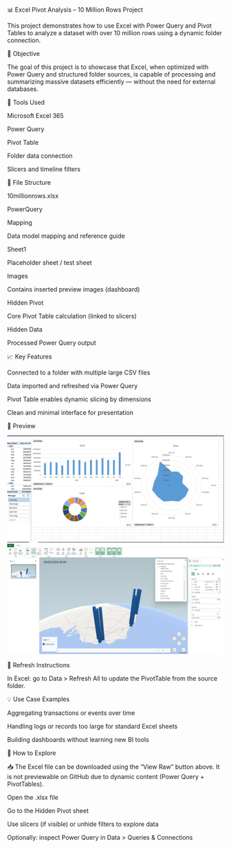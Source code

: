 📊 Excel Pivot Analysis – 10 Million Rows Project

This project demonstrates how to use Excel with Power Query and Pivot Tables to analyze a dataset with over 10 million rows using a dynamic folder connection.

🚀 Objective

The goal of this project is to showcase that Excel, when optimized with Power Query and structured folder sources, is capable of processing and summarizing massive datasets efficiently — without the need for external databases.

🧰 Tools Used

Microsoft Excel 365

Power Query

Pivot Table

Folder data connection

Slicers and timeline filters

📁 File Structure

10millionrows.xlsx

PowerQuery

Mapping

Data model mapping and reference guide

Sheet1

Placeholder sheet / test sheet

Images

Contains inserted preview images (dashboard)

Hidden Pivot

Core Pivot Table calculation (linked to slicers)

Hidden Data

Processed Power Query output

📈 Key Features

Connected to a folder with multiple large CSV files

Data imported and refreshed via Power Query

Pivot Table enables dynamic slicing by dimensions

Clean and minimal interface for presentation

📸 Preview

![Dashboard Preview](preview.png)
![Dashboard Preview](3dmap.png)

🔄 Refresh Instructions

In Excel: go to Data > Refresh All to update the PivotTable from the source folder.

💡 Use Case Examples

Aggregating transactions or events over time

Handling logs or records too large for standard Excel sheets

Building dashboards without learning new BI tools

📎 How to Explore

📥 The Excel file can be downloaded using the “View Raw” button above.
It is not previewable on GitHub due to dynamic content (Power Query + PivotTables).

Open the .xlsx file

Go to the Hidden Pivot sheet

Use slicers (if visible) or unhide filters to explore data

Optionally: inspect Power Query in Data > Queries & Connections
